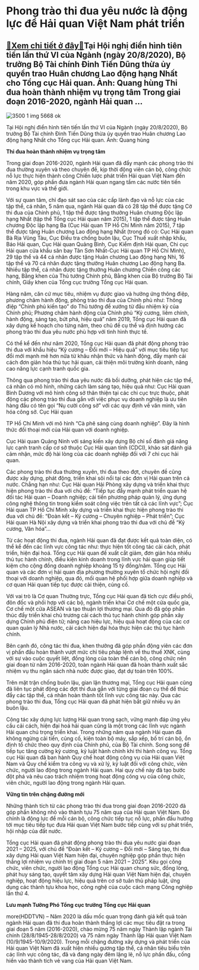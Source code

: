 Phong trào thi đua yêu nước là động lực để Hải quan Việt Nam phát triển
=======================================================================

[:gift:Xem chi tiết ở đây:gift:](https://hddtvn.com/phong-trao-thi-dua-yeu-nuoc-la-dong-luc-de-hai-quan-viet-nam-phat-trien/)Tại Hội nghị điển hình tiên tiến lần thứ VI của Ngành (ngày 20/8/2020), Bộ trưởng Bộ Tài chính Đinh Tiến Dũng thừa ủy quyền trao Huân chương Lao động hạng Nhất cho Tổng cục Hải quan. Ảnh: Quang hùng Thi đua hoàn thành nhiệm vụ trọng tâm Trong giai đoạn 2016-2020, ngành Hải quan …
----------------------------------------------------------------------------------------------------------------------------------------------------------------------------------------------------------------------------------------------------------------------------------------





![3500 1 img 5668 ok](https://hddtvn.com/wp-content/uploads/2021/01/3500_1-IMG_5668-_ok.jpg "Tại Hội nghị điển hình tiên tiến lần thứ VI của Ngành (ngày 20/2/2020), Bộ trưởng Bộ Tài chính Đinh Tiến Dũng thừa ủy quyền trao Huân chương Lao động hạng Nhất cho Tổng cục Hải quan. 	Ảnh: Quang hùng")


Tại Hội nghị điển hình tiên tiến lần thứ VI của Ngành (ngày 20/8/2020), Bộ trưởng Bộ Tài chính Đinh Tiến Dũng thừa ủy quyền trao Huân chương Lao động hạng Nhất cho Tổng cục Hải quan. Ảnh: Quang hùng



**Thi đua hoàn thành nhiệm vụ trọng tâm**


Trong giai đoạn 2016-2020, ngành Hải quan đã đẩy mạnh các phong trào thi đua thường xuyên và theo chuyên đề, kịp thời động viên cán bộ, công chức nỗ lực thực hiện thành công Chiến lược phát triển Hải quan Việt Nam đến năm 2020, góp phần đưa ngành Hải quan ngang tầm các nước tiên tiến trong khu vực và thế giới.





Với sự quan tâm, chỉ đạo sát sao của các cấp lãnh đạo và nỗ lực của các tập thể, cá nhân, 5 năm qua, ngành Hải quan đã có 28 tập thể được tặng Cờ thi đua của Chính phủ, 1 tập thể được tặng thưởng Huân chương Độc lập hạng Nhất (tập thể Tổng cục Hải quan năm 2015), 1 tập thể được tặng Huân chương Độc lập hạng Ba (Cục Hải quan 
TP Hồ Chí Minh năm 2015), 7 tập thể được tặng Huân chương Lao động hạng Nhất (trong đó có: Cục Hải quan Bà Rịa Vũng Tàu, Cục Điều tra chống buôn lậu, Cục Thuế xuất nhập khẩu, Báo Hải quan, Cục Hải quan Quảng Bình, Cục Kiểm định Hải quan, Chi cục Hải quan cửa khẩu sân bay Tân Sơn Nhất-Cục Hải quan TP Hồ Chí Minh), 29 tập thể và 44 cá nhân được tặng Huân chương Lao động hạng Nhì, 16 tập thể và 70 cá nhân được tặng thưởng Huân chương Lao động hạng Ba. Nhiều tập thể, cá nhân được tặng thưởng Huân chương Chiến công các hạng, Bằng khen của Thủ tướng Chính phủ, Bằng khen của Bộ trưởng Bộ Tài chính, Giấy khen của Tổng cục trưởng Tổng cục Hải quan.






Hàng năm, căn cứ mục tiêu, nhiệm vụ được giao và hưởng ứng thông điệp, phương châm hành động, phòng trào thi đua của Chính phủ như: Thông điệp “Chính phủ kiến tạo” do Thủ tướng đề xướng từ đầu nhiệm kỳ của Chính phủ; Phương châm hành động của Chính phủ “Kỷ cương, liêm chính, hành động, sáng tạo, bứt phá, hiệu quả” năm 2019, Tổng cục Hải quan đã xây dựng kế hoạch cho từng năm, theo chủ đề cụ thể và định hướng các phong trào thi đua yêu nước phù hợp với tình hình thực tế.


Có thể kể đến như năm 2020, Tổng cục Hải quan đã phát động phong trào thi đua với khẩu hiệu “Kỷ cương – Đổi mới – Hiệu quả” với mục tiêu tiếp tục đổi mới mạnh mẽ hơn nữa từ khâu nhận thức và hành động, đẩy mạnh cải cách đơn giản hóa thủ tục hải quan, cải thiện môi trường kinh doanh, nâng cao năng lực cạnh tranh quốc gia.


Thông qua phong trào thi đua yêu nước đã bồi dưỡng, phát hiện các tập thể, cá nhân có mô hình, những cách làm sáng tạo, hiệu quả như: Cục Hải quan Bình Dương với mô hình công sở thân thiện tại các chi cục trực thuộc, phát động các phong trào thi đua gắn với việc phục vụ doanh nghiệp là ưu tiên hàng đầu có tên gọi “Nụ cười công sở” với các quy định về văn minh, văn hóa công sở. Cục Hải quan


TP Hồ Chí Minh với mô hình “Cà phê sáng cùng doanh nghiệp”. Đây là hình thức đối thoại mới của Hải quan với doanh nghiệp.


Cục Hải quan Quảng Ninh với sáng kiến xây dựng Bộ chỉ số đánh giá năng lực cạnh tranh cấp cơ sở thuộc Cục Hải quan tỉnh (CDCI), khảo sát đánh giá cảm nhận, mức độ hài lòng của các doanh nghiệp đối với 7 chi cục hải quan.


Các phong trào thi đua thường xuyên, thi đua theo đợt, chuyên đề cũng được xây dựng, phát động, triển khai sôi nổi tại các đơn vị Hải quan trên cả nước. Chẳng hạn như: Cục Hải quan Hải Phòng xây dựng và triển khai thực hiện phong trào thi đua với chủ đề: “Tiếp tục đẩy mạnh phát triển quan hệ đối tác Hải quan – Doanh nghiệp; cải tiến phương pháp quản lý, ứng dụng công nghệ thông tin trong kiểm soát công việc trên tất cả các lĩnh vực”; Cục Hải quan TP Hồ Chí Minh xây dựng và triển khai thực hiện phong trào thi đua với chủ đề: “Đoàn kết – Kỷ cương – Chuyên nghiệp – Phát triển”; Cục Hải quan Hà Nội xây dựng và triển khai phong trào thi đua với chủ đề “Kỷ cương, Văn hóa”…


Từ các hoạt động thi đua, ngành Hải quan đã đạt được kết quả toàn diện, có thể kể đến các lĩnh vực công tác như: thực hiện tốt công tác cải cách, phát triển, hiện đại hoá. Tổng cục Hải quan đề xuất cắt giảm, đơn giản hóa nhiều thủ tục hành chính, điều kiện kinh doanh trong lĩnh vực hải quan giúp tiết kiệm cho cộng đồng doanh nghiệp khoảng 15 tỷ đồng/năm. Tổng cục Hải quan và các đơn vị hải quan địa phương thường xuyên tổ chức hội nghị đối thoại với doanh nghiệp, qua đó, mối quan hệ phối hợp giữa doanh nghiệp và cơ quan Hải quan tiếp tục được cải thiện, củng cố.


Với vai trò là Cơ quan Thường trực, Tổng cục Hải quan đã tích cực điều phối, đôn đốc và phối hợp với các bộ, ngành triển khai Cơ chế một cửa quốc gia, Cơ chế một cửa ASEAN và tạo thuận lợi thương mại. Qua đó đã góp phần thúc đẩy triển khai chủ trương cải cách thủ tục hành chính góp phần xây dựng Chính phủ điện tử; nâng cao hiệu lực, hiệu quả hoạt động của các cơ quan quản lý Nhà nước, cải cách hiện đại hóa thực hiện các thủ tục hành chính.


Bên cạnh đó, công tác thi đua, khen thưởng đã góp phần động viên các đơn vị phấn đấu hoàn thành vượt mức chỉ tiêu pháp lệnh về thu thuế XNK, cùng với sự vào cuộc quyết liệt, đồng lòng của toàn thể cán bộ, công chức nên giai đoạn từ năm 2016-2020, toàn ngành Hải quan đã hoàn thành xuất sắc nhiệm vụ thu ngân sách nhà nước được giao, đạt dự toán trên 100%.


Trên mặt trận chống buôn lậu, gian lận thương mại, Tổng cục Hải quan cũng đã liên tục phát động các đợt thi đua gắn với từng giai đoạn cụ thể để thúc đẩy các tập thể, cá nhân hoàn thành tốt lĩnh vực công tác này. Qua các phong trào thi đua, Tổng cục Hải quan đã phát hiện bắt giữ nhiều vụ án buôn lậu.


Công tác xây dựng lực lượng Hải quan trong sạch, vững mạnh đáp ứng yêu cầu cải cách, hiện đại hoá hải quan cũng là một trong các lĩnh vực ngành Hải quan chú trọng triển khai. Trong những năm qua ngành Hải quan đã không ngừng cải tiến, củng cố, kiện toàn bộ máy, sắp xếp, bố trí cán bộ, ổn định tổ chức theo quy định của Chính phủ, của Bộ Tài chính. Song song để tiếp tục tăng cường kỷ cương, kỷ luật hành chính khi thi hành công vụ. Tổng cục Hải quan đã ban hành Quy chế hoạt động công vụ của Hải quan Việt Nam và Quy chế kiểm tra công vụ và xử lý, kỷ luật đối với công chức, viên chức, người lao động trong ngành Hải quan. Hai quy chế này đã tạo bước đột phá và nêu cao trách nhiệm trong hoạt động công vụ của công chức, viên chức, người lao động trong ngành Hải quan.


**Vững tin trên chặng đường mới**


Những thành tích từ các phong trào thi đua trong giai đoạn 2016-2020 đã góp phần không nhỏ vào thành tựu 75 năm qua của Hải quan Việt Nam. Đó chính là động lực để mỗi cán bộ, công chức tiếp tục nỗ lực, phấn đấu hướng tới mục tiêu tiếp tục đưa Hải quan Việt Nam bước tiếp cùng với sự phát triển, hội nhập của đất nước.


Tổng cục Hải quan đã phát động phong trào thi đua yêu nước giai đoạn 2021 – 2025, với chủ đề “Đoàn kết – Kỷ cương – Đổi mới – Sáng tạo, thi đua xây dựng Hải quan Việt Nam hiện đại, chuyên nghiệp góp phần thực hiện thắng lợi nhiệm vụ chính trị giai đoạn 5 năm 2021 – 2025”. Kêu gọi công chức, viên chức, người lao động Tổng cục Hải quan chung sức, đồng lòng, phát huy sáng tạo, quyết tâm xây dựng Hải quan Việt Nam hiện đại, chuyên nghiệp, hoạt động hiệu lực, hiệu quả trên cơ sở tuân thủ pháp luật, ứng dụng các thành tựu khoa học, công nghệ của cuộc cách mạng Công nghiệp lần thứ 4.




**Lưu mạnh Tưởng Phó Tổng cục trưởng Tổng cục Hải quan**



more(HDDTVN) – Năm 2020 là dấu mốc quan trọng đánh giá kết quả toàn ngành Hải quan đã thi đua hoàn thành thắng lợi các mục tiêu đặt ra trong giai đoạn 5 năm (2016-2020), chào mừng 75 năm ngày Thành lập ngành Tài chính (28/8/1945-28/8/2020) và 75 năm ngày Thành lập Hải quan Việt Nam (10/9/1945-10/9/2020). Trong mỗi chặng đường xây dựng và phát triển của Hải quan Việt Nam đã xuất hiện nhiều gương tập thể, cá nhân tiêu biểu trên các lĩnh vực công tác, đã và đang ngày đêm lặng lẽ, nỗ lực phấn đấu, cống hiến vào thành tích vẻ vang của Hải quan Việt Nam.

